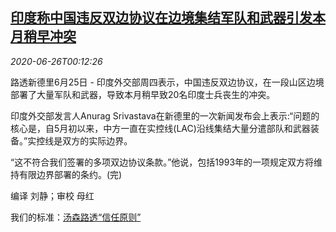 <!--1593131021000-->
[印度称中国违反双边协议在边境集结军队和武器引发本月稍早冲突](https://cn.reuters.com/article/india-china-comments-0625-thur-idCNKBS23X011)
------

<div><i>2020-06-26T00:12:26</i></div><div class="StandardArticleBody_body"><p>路透新德里6月25日 - 印度外交部周四表示，中国违反双边协议，在一段山区边境部署了大量军队和武器，导致本月稍早致20名印度士兵丧生的冲突。 </p><p>印度外交部发言人Anurag Srivastava在新德里的一次新闻发布会上表示:“问题的核心是，自5月初以来，中方一直在实控线(LAC)沿线集结大量分遣部队和武器装备。”实控线是双方的实际边界。 </p><p>“这不符合我们签署的多项双边协议条款。”他说，包括1993年的一项规定双方将维持有限边界部署的条约。(完) </p><div class="Attribution_container"><div class="Attribution_attribution"><p class="Attribution_content">编译 刘静；审校 母红 </p></div></div><div class="StandardArticleBody_trustBadgeContainer"><span class="StandardArticleBody_trustBadgeTitle">我们的标准：</span><span class="trustBadgeUrl"><a href="https://www.thomsonreuters.cn/content/dam/openweb/documents/pdf/china/brochures/about-us-1.pdf">汤森路透“信任原则”</a></span></div></div>
